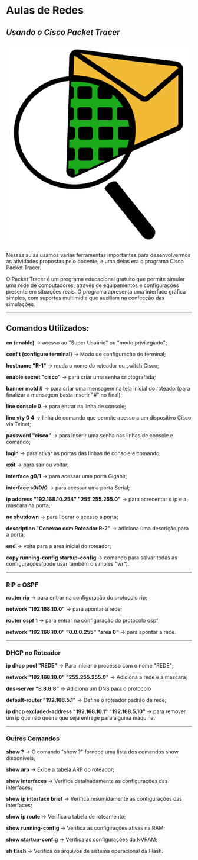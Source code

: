 # Aulas de Redes
## *Usando o Cisco Packet Tracer*

!["Cisco Packet Tracer"](./image/cisco.webp)

Nessas aulas usamos varias ferramentas importantes para desenvolvermos as atividades propostas pelo docente, e uma delas era o programa Cisco Packet Tracer.

O Packet Tracer é um programa educacional gratuito que permite simular uma rede de computadores, através de equipamentos e configurações presente em situações reais. O programa apresenta uma interface gráfica simples, com suportes multimídia que auxiliam na confecção das simulações. 

---
## Comandos Utilizados:

**en (enable)** -> acesso ao "Super Usuário" ou "modo privilegiado";

**conf t (configure terminal)** -> Modo de configuração do terminal;

**hostname "R-1"** -> muda o nome do roteador ou switch Cisco;

**enable secret "cisco"** -> para criar uma senha criptografada;

**banner motd #** -> para criar uma mensagem na tela inícial do roteador(para finalizar a mensagem basta inserir "#" no final);

**line console 0** -> para entrar na linha de console;

**line vty 0 4** -> linha de comando que permite acesso a um dispositivo Cisco via Telnet;

**password "cisco"** -> para inserir uma senha nas linhas de console e comando;

**login** -> para ativar as portas das linhas de console e comando;

**exit** -> para sair ou voltar;

**interface g0/1** -> para acessar uma porta Gigabit;

**interface s0/0/0** -> para acessar uma porta Serial;

**ip address "192.168.10.254" "255.255.255.0"** -> para acrecentar o ip e a mascara na porta;

**no shutdown** -> para liberar o acesso a porta;

**description "Conexao com Roteador R-2"** -> adiciona uma descrição para a porta;

**end** -> volta para a area inicial do roteador;

**copy running-config startup-config** -> comando para salvar todas as configurações(pode usar também o simples "wr").

---

### RIP e OSPF

**router rip** -> para entrar na configuração do protocolo rip;

**network "192.168.10.0"** -> para apontar a rede;

**router ospf 1** -> para entrar na configuração do protocolo ospf;

**network "192.168.10.0" "0.0.0.255" "area 0"** -> para apontar a rede.

---

### DHCP no Roteador

**ip dhcp pool "REDE"** -> Para iniciar o processo com o nome "REDE";

**network "192.168.10.0" "255.255.255.0"** -> Adiciona a rede e a mascara;

**dns-server "8.8.8.8"** -> Adiciona um DNS para o protocolo

**default-router "192.168.5.1"** -> Define o roteador padrão da rede;

**ip dhcp excluded-address "192.168.10.1" "192.168.5.10"** -> para remover um ip que não queira que seja entrege para alguma máquina.

---

### Outros Comandos

**show ?** -> O comando "show ?" fornece uma lista dos comandos show disponíveis;

**show arp** -> Exibe a tabela ARP do roteador;

**show interfaces** -> Verifica detalhadamente as configurações das interfaces;

**show ip interface brief** -> Verifica resumidamente as configurações das interfaces;

**show ip route** -> Verifica a tabela de roteamento;

**show running-config** -> Verifica as configirações ativas na RAM;

**show startup-config** -> Verifica as configurações da NVRAM;

**sh flash** -> Verifica os arquivos de sistema operacional da Flash.